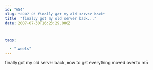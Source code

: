 ```yaml
---
id: "654"
slug: "2007-07-finally-got-my-old-server-back"
title: "finally got my old server back..."
date: 2007-07-30T16:23:29.000Z



tags:

  - "tweets"
---
```

<div class="sqs-html-content">
  <p>finally got my old server back, now to get everything moved over to m5</p>
</div>
